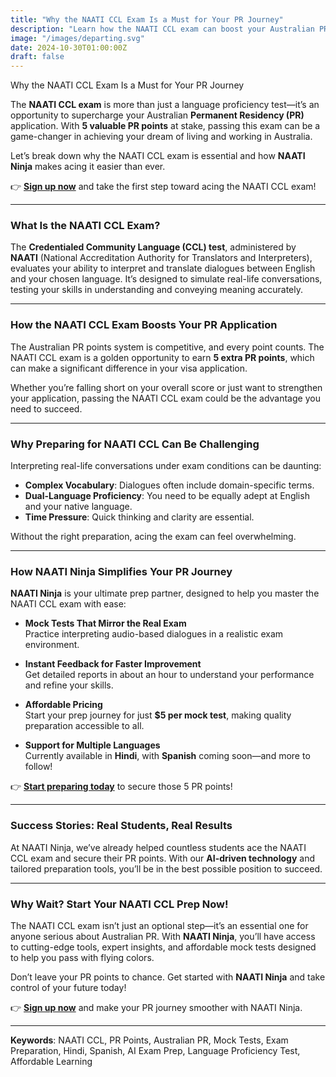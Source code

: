 ```yaml
---
title: "Why the NAATI CCL Exam Is a Must for Your PR Journey"
description: "Learn how the NAATI CCL exam can boost your Australian PR application by earning you 5 crucial points and how NAATI Ninja can help you ace it."
image: "/images/departing.svg"
date: 2024-10-30T01:00:00Z
draft: false
---
```


Why the NAATI CCL Exam Is a Must for Your PR Journey

The **NAATI CCL exam** is more than just a language proficiency test—it’s an opportunity to supercharge your Australian **Permanent Residency (PR)** application. With **5 valuable PR points** at stake, passing this exam can be a game-changer in achieving your dream of living and working in Australia.

Let’s break down why the NAATI CCL exam is essential and how **NAATI Ninja** makes acing it easier than ever.

👉 **[Sign up now](https://app.naatininja.com)** and take the first step toward acing the NAATI CCL exam!

---

### What Is the NAATI CCL Exam?

The **Credentialed Community Language (CCL) test**, administered by **NAATI** (National Accreditation Authority for Translators and Interpreters), evaluates your ability to interpret and translate dialogues between English and your chosen language. It’s designed to simulate real-life conversations, testing your skills in understanding and conveying meaning accurately.

---

### How the NAATI CCL Exam Boosts Your PR Application

The Australian PR points system is competitive, and every point counts. The NAATI CCL exam is a golden opportunity to earn **5 extra PR points**, which can make a significant difference in your visa application.

Whether you’re falling short on your overall score or just want to strengthen your application, passing the NAATI CCL exam could be the advantage you need to succeed.

---

### Why Preparing for NAATI CCL Can Be Challenging

Interpreting real-life conversations under exam conditions can be daunting:

- **Complex Vocabulary**: Dialogues often include domain-specific terms.
- **Dual-Language Proficiency**: You need to be equally adept at English and your native language.
- **Time Pressure**: Quick thinking and clarity are essential.

Without the right preparation, acing the exam can feel overwhelming.

---

### How NAATI Ninja Simplifies Your PR Journey

**NAATI Ninja** is your ultimate prep partner, designed to help you master the NAATI CCL exam with ease:

- **Mock Tests That Mirror the Real Exam**  
  Practice interpreting audio-based dialogues in a realistic exam environment.

- **Instant Feedback for Faster Improvement**  
  Get detailed reports in about an hour to understand your performance and refine your skills.

- **Affordable Pricing**  
  Start your prep journey for just **$5 per mock test**, making quality preparation accessible to all.

- **Support for Multiple Languages**  
  Currently available in **Hindi**, with **Spanish** coming soon—and more to follow!

👉 **[Start preparing today](https://app.naatininja.com)** to secure those 5 PR points!

---

### Success Stories: Real Students, Real Results

At NAATI Ninja, we’ve already helped countless students ace the NAATI CCL exam and secure their PR points. With our **AI-driven technology** and tailored preparation tools, you’ll be in the best possible position to succeed.

---

### Why Wait? Start Your NAATI CCL Prep Now!

The NAATI CCL exam isn’t just an optional step—it’s an essential one for anyone serious about Australian PR. With **NAATI Ninja**, you’ll have access to cutting-edge tools, expert insights, and affordable mock tests designed to help you pass with flying colors.

Don’t leave your PR points to chance. Get started with **NAATI Ninja** and take control of your future today!

👉 **[Sign up now](https://app.naatininja.com)** and make your PR journey smoother with NAATI Ninja.

---

**Keywords**: NAATI CCL, PR Points, Australian PR, Mock Tests, Exam Preparation, Hindi, Spanish, AI Exam Prep, Language Proficiency Test, Affordable Learning
